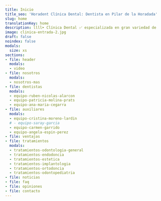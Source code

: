 ```yaml
---
title: Inicio
title_seo: 'Horadent Clínica Dental: Dentista en Pilar de la Horadada'
slug: home
translationKey: home
description: llll➤ Clínica Dental ✅ especializada en gran variedad de tratamientos como endodoncias, estética dental e Invisalign. Situada en Pilar de la Horadada, Alicante.
image: clinica-entrada-2.jpg
draft: false
noindex: false
modals:
  size: xs
sections:
- file: header
  modals:
  - video
- file: nosotros
  modals:
  - nosotros-mas
- file: dentistas
  modals:
  - equipo-ruben-nicolas-alarcon
  - equipo-patricia-molina-prats
  - equipo-ana-maria-cegarra
- file: auxiliares
  modals:
  - equipo-cristina-moreno-lardin
  # - equipo-saray-garcia
  - equipo-carmen-garrido
  - equipo-angela-espin-perez
- file: ventajas
- file: tratamientos
  modals:
  - tratamientos-odontologia-general
  - tratamientos-endodoncia
  - tratamientos-estetica
  - tratamientos-implantologia
  - tratamientos-ortodoncia
  - tratamientos-odontopediatria
- file: noticias
- file: faq
- file: opiniones
- file: contacto
---
```

